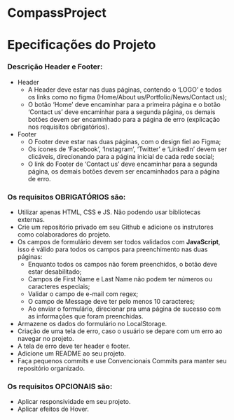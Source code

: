 # CompassProject

# Epecificações do Projeto
### Descrição Header e Footer:

- Header
    - A Header deve estar nas duas páginas, contendo o ‘LOGO’ e todos os links como no figma (Home/About us/Portfolio/News/Contact us);
    - O botão ‘Home’ deve encaminhar para a primeira página e o botão ‘Contact us’ deve encaminhar para a segunda página, os demais botões devem ser encaminhado para a página de erro (explicação nos requisitos obrigatórios).
- Footer
    - O Footer deve estar nas duas páginas, com o design fiel ao Figma;
    - Os ícones de ‘Facebook’, ‘Instagram’, ‘Twitter’ e ‘LinkedIn’ devem ser clicáveis, direcionando para a página inicial de cada rede social;
    - O link do Footer de ‘Contact us’ deve encaminhar para a segunda página, os demais botões devem ser encaminhados para a página de erro.

### Os requisitos **OBRIGATÓRIOS** são:

- Utilizar apenas HTML, CSS e JS. Não podendo usar bibliotecas externas.
- Crie um repositório privado em seu Github e adicione os instrutores como colaboradores do projeto.
- Os campos de formulário devem ser todos validados com **JavaScript**, isso é válido para todos os campos para preenchimento nas duas páginas:
    - Enquanto todos os campos não forem preenchidos, o botão deve estar desabilitado;
    - Campos de First Name e Last Name não podem ter números ou caracteres especiais;
    - Validar o campo de e-mail com regex;
    - O campo de Message deve ter pelo menos 10 caracteres;
    - Ao enviar o formulário, direcionar pra uma página de sucesso com as informações que foram preenchidas.
- Armazene os dados do formulário no LocalStorage.
- Criação de uma tela de erro, caso o usuário se depare com um erro ao navegar no projeto.
- A tela de erro deve ter header e footer.
- Adicione um README ao seu projeto.
- Faça pequenos commits e use Convencionais Commits para manter seu repositório organizado.

### Os requisitos **OPCIONAIS** são:

- Aplicar responsividade em seu projeto.
- Aplicar efeitos de Hover.
